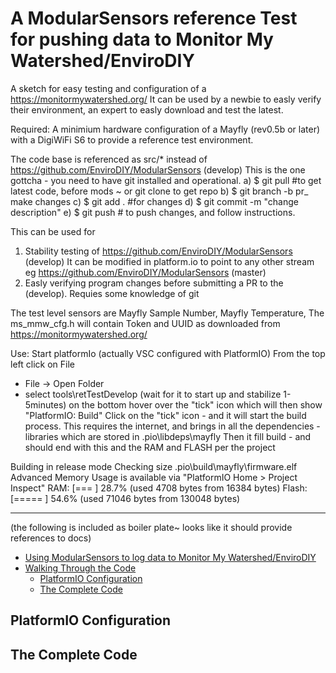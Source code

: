 [//]: # ( @page example_mmw Monitor My Watershed Example )
# A ModularSensors reference Test for pushing data to  Monitor My Watershed/EnviroDIY

A sketch for easy testing and configuration of a https://monitormywatershed.org/
It can be used by a newbie to easly verify their environment, an expert to easly download and test the latest.

Required: A minimium hardware configuration of a Mayfly (rev0.5b or later) with a DigiWiFi S6 to provide a reference test environment.

The code base is referenced as src/* instead of  https://github.com/EnviroDIY/ModularSensors (develop)
This is the one gottcha - you need to have git installed and operational.
 a) $ git pull     #to get latest code, before mods  ~ or git clone to get repo
 b) $ git branch -b pr_<description>
    make changes
 c) $ git add .      #for changes
 d) $ git commit -m  "change description"
 e) $ git push     # to push changes, and follow instructions.

This can be used for 
1) Stability testing of  https://github.com/EnviroDIY/ModularSensors (develop) 
    It can be modified in platform.io to point to any other stream eg https://github.com/EnviroDIY/ModularSensors (master) 
2) Easly verifying program changes before submitting a PR to the (develop). Requies some knowledge of git 

The test level sensors are Mayfly Sample Number, Mayfly Temperature, 
The ms_mmw_cfg.h will contain Token and UUID as downloaded from https://monitormywatershed.org/

Use: Start platformIo (actually VSC configured with PlatformIO)
From the top left click on File
- File -> Open Folder   
- select tools\retTestDevelop
(wait for it to start up and stabilize 1-5minutes)
on the bottom hover over the "tick" icon which will then show "PlatformIO: Build" 
Click on the "tick" icon - and it will start the build process. This requires the internet, and brings in all the dependencies - libraries which are stored in  .pio\libdeps\mayfly
Then it fill build - and should end with this and the RAM and FLASH per the project

Building in release mode
Checking size .pio\build\mayfly\firmware.elf
Advanced Memory Usage is available via "PlatformIO Home > Project Inspect"
RAM:   [===       ]  28.7% (used 4708 bytes from 16384 bytes)
Flash: [=====     ]  54.6% (used 71046 bytes from 130048 bytes)
_______

(the following is included as boiler plate~ looks like it should provide references to docs)

[//]: # ( @tableofcontents )

[//]: # ( Start GitHub Only )
- [Using ModularSensors to log data to Monitor My Watershed/EnviroDIY](#using-modularsensors-to-log-data-to-monitor-my-watershedenvirodiy)
- [Walking Through the Code](#walking-through-the-code)
  - [PlatformIO Configuration](#platformio-configuration)
  - [The Complete Code](#the-complete-code)

[//]: # ( End GitHub Only )


[//]: # ( @section example_mmw_pio PlatformIO Configuration )
## PlatformIO Configuration

[//]: # ( @include{lineno} logging_to_MMW/platformio.ini )

[//]: # ( @section example_mmw_code The Complete Code )
## The Complete Code
